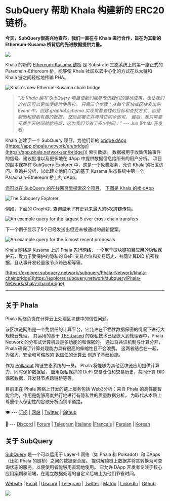 # SubQuery 帮助 Khala 构建新的 ERC20 链桥。

**今天，SubQuery很高兴地宣布，我们一直在与 Khala 进行合作，旨在为其新的 Ethereum-Kusama 桥背后的先进数据提供力量。**

![](https://miro.medium.com/max/700/1*rXooUCLYTT3rWp-mXSryxg.png)

Khala 的新的 [Ethereum-Kusama 链桥](https://app.phala.network/en/bridge/) 是 Substrate 生态系统上的第一座正式的 Parachain-Ethereum 桥，能够使 Khala 社区以去中心化的方式在以太链和 Khala 链之间轻松地传输 PHA。

![Khala's new Etherum-Kusama chain bridge](https://miro.medium.com/max/700/1*9k8TLUugLCsXHWOHlU2Gkg.png)

> *"为 Khala 编写 SubQuery 项目使我们能够改进我们的链桥应用，也让我们的社区可以更加便捷地使用它。 只需三个步骤：从每个区块或区块发出的 Event 中，创建 graphql.schema 实现需要查找的目标和查找方式、创建制图和提取有趣的数据， 然后部署它并等待它同步即可。 最后，我只需要花费半天时间就能完成，这为我们节省了多少时间！”* --- Jun (Phala 开发者)

Khala 创建了一个 SubQuery 项目，为他们新的 [bridge dApp](https://app.phala.network/en/bridge/) ([https://app.phpala.network/en/bridge](https://app.phala.network/en/bridge/)) 索引数据。 数据被用于收集传输事件的信号、建议批准以及更多地在 dApp 中提供数据信息给所有的用户分析。 项目的副本保存在 SubQuery Explorer 中，这是一个免费服务，允许 Khala 的社区访问、查询并分析，以此建立他们自己的基于 Kusama 生态系统中第一个 Parachain-Ethereum 桥上的 dApp。

[您可以在 SubQuery 的在线网页里探索这个项目](https://explorer.subquery.network/subquery/Phala-Network/khala-chainbridge)， [下图是 Khala 的桥 dApp](https://app.phala.network/en/bridge/)

![The Subquery Explorer](https://miro.medium.com/max/700/1*epyc3vnlRiWwEXN27lgZgw.png)

例如，下面的 GraphQL 查询显示了有史以来最大的5次跨链传输。

![An example query for the largest 5 ever cross chain transfers](https://miro.medium.com/max/700/1*lQiiQgti75yb1tVoXXxipw.png)

下一个例子显示了5个已经发送出但还未被通过的最新提案。

![An example query for the 5 most recent proposals](https://miro.medium.com/max/700/1*SdlwnW-kkqZ_Lh4h7KFhtw.png)

Khala 网络是 Kusama 上的 Phala 先行网络，一个用于区块链项目应用的隐私保护云，致力于受保护的隐私的 DeFi 交易仓位和交易历史、共同计算DID 机密数据，且从事开发轻量级节点跨链桥等等。

[https://explorer.subquery.network/subquery/Phala-Network/khala-chainbridge](https://explorer.subquery.network/subquery/Phala-Network/khala-chainbridge)

---

## 关于 Phala

Phala 网络负责在计算云上处理区块链中的信任问题。

该区块链网络是一个免信任的计算平台，它允许在不牺牲数据保密的情况下进行大规模云处理。 其运用的基于 [TEE-based](https://en.wikipedia.org/wiki/Trusted_execution_environment) 的隐私技术已经嵌入到处理器中，Phala Network 的分布式计算机云是多功能的和保密的。 通过将共识机制与计算分开，Phala 确保了计算处理能力具有很高的伸缩性且不会浪费。 这两者结合在一起，为强大、安全和可缩放的 [免信任的计算云](https://medium.com/phala-network/phala-transparent-and-private-global-computation-cloud-2d80c70ad1e9) 创造了基础设施。

作为 [Polkadot](https://polkadot.network/technology/) 跨链生态系统的一员， Phala 将能够为其他区块链应用提供计算力，同时保护数据层， 启用隐私保护的 DeFi 交易仓位和交易历史，共同计算 DID 保密数据，开发轻节点跨链桥等等。

目前正在 Phala 网络上开发的链上服务包括 Web3分析：来自 Phala 的高性能智能合约，作用是能够高度并行地进行有隐私性的质量数据分析， 为取代从本质上尊重个人保密性的谷歌分析而铺平道路。

🍽 --- [订阅](https://mailchi.mp/fd48395f09dc/w3a-landing-page) | [网站](https://phala.network/) | [Twitter](https://twitter.com/PhalaNetwork) | [Github](https://github.com/Phala-Network)

🥤 --- [Discord](https://discord.gg/myBmQu5) | [Forum](https://forum.phala.network/) | [Telegram](https://t.me/phalanetwork) |[Italiano](https://medium.com/phala-italia/ancora-pi%C3%B9-premi-in-arrivo-fino-a-150-pha-per-ksm-e-nuove-nft-in-edizione-speciale-ba2776148de8) |[Français](https://medium.com/phala-fran%C3%A7ais/encore-plus-de-r%C3%A9compenses-jusqu%C3%A0-150-pha-par-ksm-et-de-nouveaux-nft-%C3%A9dition-sp%C3%A9ciale-9e5f7683c5b6) | [Persian](https://virgool.io/PhalaNetwork-Persian/%D8%AC%D9%88%D8%A7%DB%8C%D8%B2-%D8%A8%DB%8C%D8%B4%D8%AA%D8%B1-%D8%A8%D8%B2%D9%88%D8%AF%DB%8C-%D8%AA%D8%A7-%DB%B1%DB%B5%DB%B0-pha-%D8%A8%D9%87-%D8%A7%D8%B2%D8%A7%DB%8C-%D9%87%D8%B1-ksm-%D9%88-%D9%86%D8%B3%D8%AE%D9%87-%D9%87%D8%A7%DB%8C-nft-%D9%88%DB%8C%DA%98%D9%87-ejxonlenaxp2) | [Korean](https://medium.com/phala-%ED%95%9C%EA%B5%AD)

## 关于 SubQuery

[SubQuery](https://subquery.network/) 是一个可以运用于 Layer-1 网络（如 Phala 和 Polkadot）和 DApps（比如 Phala 的链桥）之间的数据聚合层。 提供解锁链上数据并将其转换为可查询状态的服务，以便使用者能够用直观地使用。 它允许 DApp 开发者专注于核心应用案例和前端，在建立数据处理的自定义后端上为他们节省时间。

[Website](https://subquery.network/) | [Email](mailto:hello@subquery.network) | [Discord](https://discord.com/invite/78zg8aBSMG) | [Telegram](https://t.me/subquerynetwork) | [Twitter](https://twitter.com/subquerynetwork) | [Matrix](https://matrix.to/#/#subquery:matrix.org) | [LinkedIn](https://www.linkedin.com/company/subquery) | [Github](https://github.com/subquery)

![](https://miro.medium.com/max/600/1*3BFCkeqtKBhQXKg2C_iFwQ.gif)
